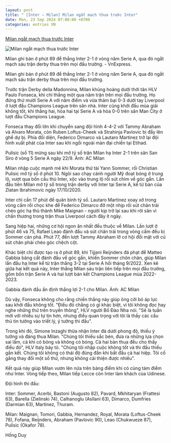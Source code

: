 ```yaml
---
layout: post
title: " [Inter – Milan] Milan ngắt mạch thua trước Inter"
date: Mon, 23 Sep 2024 07:00:00 +0700
categories: entries VN
---
```

[Milan ngắt mạch thua trước Inter](https://vnexpress.net/milan-ngat-mach-thua-truoc-inter-4795776.html)

![Milan ngắt mạch thua trước Inter](https://vcdn1-thethao.vnecdn.net/2024/09/23/pulisic-1727046587-7387-1727046592.jpg?w=1200&h=0&q=100&dpr=1&fit=crop&s=icOlQH0m9tgfwPh8Uajj7Q)

Milan ghi bàn ở phút 89 để thắng Inter 2-1 ở vòng năm Serie A, qua đó ngắt mạch sáu trận derby thua trên mọi đấu trường. - VnExpress.

Milan ghi bàn ở phút 89 để thắng Inter 2-1 ở vòng năm Serie A, qua đó ngắt mạch sáu trận derby thua trên mọi đấu trường.

Trước trận Derby della Madonnina, Milan khủng hoảng dưới thời tân HLV Paulo Fonseca, khi chỉ thắng một qua năm trận trên mọi đấu trường. Họ đứng thứ mười Serie A với năm điểm và vừa thảm bại 0-3 dưới tay Liverpool ở lượt đầu Champions League trên sân nhà. Inter cũng khởi đầu mùa giải không tốt, khi thắng hai, hòa hai tại Serie A và hòa 0-0 trên sân Man City ở lượt đầu Champions League.

Fonseca thay đổi lớn khi chuyển sang đội hình 4-4-2 với Tammy Abraham và Alvaro Morata, còn Ruben Loftus-Cheek và Strahinja Pavlovic bị đẩy lên ghế dự bị. Phía đối diện, Federico Dimarco và Lautaro Martinez trở lại đội hình xuất phát của Inter sau khi ngồi ngoài màn đại chiến tại Etihad.

Pulisic (số 11) mừng sau khi mở tỷ số trận Milan hạ Inter 2-1 trên sân San Siro ở vòng 5 Serie A ngày 22/9. Ảnh: AC Milan

Milan nhập cuộc mạnh mẽ khi Morata thử tài Yann Sommer, rồi Christian Pulisic mở tỷ số ở phút 10. Ngôi sao chạy cánh người Mỹ đoạt bóng ở trung lộ, vượt qua bốn cầu thủ Inter, xộc vào trung lộ rồi sút chìm về góc gần. Lần đầu tiên Milan mở tỷ số trong trận derby với Inter tại Serie A, kể từ bàn của Zlatan Ibrahimovic ngày 17/10/2020.

Inter chỉ cần 17 phút để quân bình tỷ số. Lautaro Martinez xoay xở trong vòng cấm rồi chọc khe để Federico Dimarco đỡ một nhịp rồi sút chân trái chéo góc hạ thủ thành Mike Maignan - người kịp trở lại sau khi rời sân vì chấn thương trong trận thua Liverpool cách đây ít ngày.

Sang hiệp hai, những cơ hội ngon ăn nhất đều thuộc về Milan. Lần lượt ở phút 46 và 75, Rafael Leao đánh đầu và sút chân trái trong vòng cấm đều bị Sommer cản phá. Phút 77, đến lượt Tammy Abraham lỡ cơ hội đối mặt với cú sút chân phải chéo góc chệch cột.

Khác biệt chỉ được tạo ra ở phút 89, khi Tijjani Reijnders đá phạt để Matteo Gabbia băng cắt đánh đầu về góc gần, khiến Sommer chôn chân, giúp Milan lần đầu hạ Inter kể từ trận thắng 3-2 tại Serie A hồi tháng 9/2022. Xen kẽ giữa hai kết quả này, Inter thắng Milan sáu trận liên tiếp trên mọi đấu trường, gồm bốn trận Serie A và hai lượt bán kết Champions League mùa 2022-2023.

Gabbia đánh đầu ấn định thắng lợi 2-1 cho Milan. Ảnh: AC Milan

Dù vậy, Fonseca không cho rằng chiến thắng này giúp ông cởi bỏ áp lực sau khởi đầu không tốt. "Điều đó chẳng có gì khác biệt, vì tôi không đọc hay nghe những thứ trên truyền thông", HLV người Bồ Đào Nha nói. "Sẽ là tuần mới với nhiều sự tự tin hơn, nhưng điều quan trọng với tôi là thấy các cầu thủ tin tưởng vào triết lý, ý tưởng thi đấu".

Trong khi đó, Simone Inzaghi thừa nhận Inter đá dưới phong độ, thiếu ý tưởng và đáng thua Milan. "Chúng tôi thiếu sắc bén, đưa ra những lựa chọn sai lầm, cả khi có bóng và không có bóng. Cả hai bàn thua đều cho thấy điều đó", HLV Italy bày tỏ. "Chúng tôi nhập cuộc không tốt và thi đấu thiếu gắn kết. Chúng tôi không có thái độ đúng đắn khi bắt đầu cả hai hiệp. Tôi cố gắng thay đổi một số thứ, nhưng không cải thiện được nhiều".

Kết quả này giúp Milan vươn lên nửa trên bảng điểm khi có cùng tám điểm như Inter. Vòng tiếp theo, Milan tiếp Lecce còn Inter làm khách của Udinese.

Đội hình thi đấu:

Inter: Sommer, Acerbi, Bastoni (Augusto 82), Pavard, Mkhitaryan (Frattesi 63), Barella (Zielinski 74), Calhanoglu (Asllani 63), Dimarco, Dumfries (Darmian 63), Martinez, Thuram.

Milan: Maignan, Tomori, Gabbia, Hernandez, Royal, Morata (Loftus-Cheek 78), Fofana, Reijnders, Abraham (Pavlovic 90), Leao (Chukwueze 87), Pulisic (Okafor 78).

Hồng Duy

